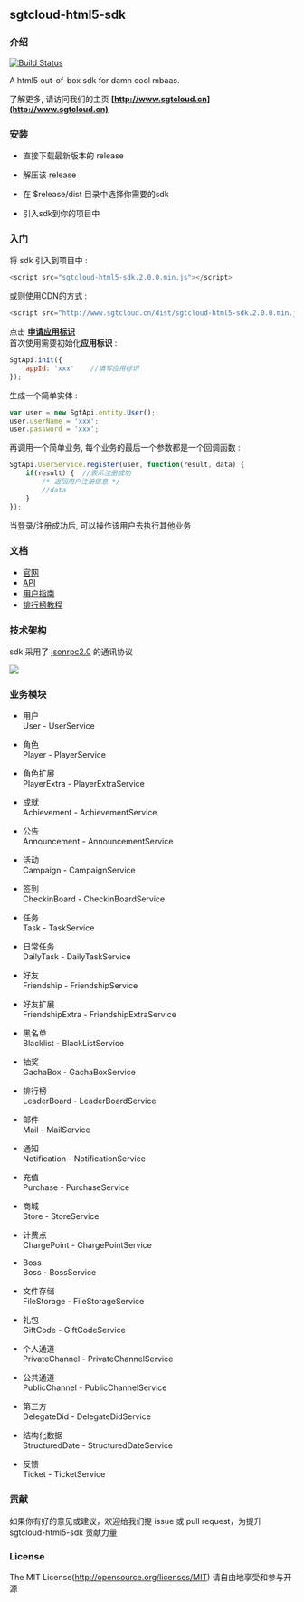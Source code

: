 ## sgtcloud-html5-sdk

### 介绍
[![Build Status](https://travis-ci.org/sgtcloud/sgtcloud-html5-sdk)](https://travis-ci.org/sgtcloud/sgtcloud-html5-sdk)

A html5 out-of-box sdk for damn cool mbaas.

了解更多, 请访问我们的主页 **[http://www.sgtcloud.cn](http://www.sgtcloud.cn)**

### 安装

* 直接下载最新版本的 release

* 解压该 release

* 在 $release/dist 目录中选择你需要的sdk

* 引入sdk到你的项目中

### 入门

将 sdk 引入到项目中 :

```javascript
<script src="sgtcloud-html5-sdk.2.0.0.min.js"></script>
```

或则使用CDN的方式 :
```javascript
<script src="http://www.sgtcloud.cn/dist/sgtcloud-html5-sdk.2.0.0.min.js"></script>
```

点击 **[申请应用标识](http://wj.qq.com/survey.html?type=survey&id=136756&hash=233f)**  
首次使用需要初始化**应用标识**  :

```javascript
SgtApi.init({
    appId: 'xxx'	//填写应用标识
});
```

生成一个简单实体 :

```javascript
var user = new SgtApi.entity.User();
user.userName = 'xxx';
user.password = 'xxx';
```

再调用一个简单业务, 每个业务的最后一个参数都是一个回调函数 :

```javascript
SgtApi.UserService.register(user, function(result, data) {
    if(result) {  //表示注册成功
		/* 返回用户注册信息 */
        //data
    }
});
```

当登录/注册成功后, 可以操作该用户去执行其他业务

### 文档

* [官网](http://www.sgtcloud.cn)
* [API](http://www.sgtcloud.cn/api) 
* [用户指南](https://www.gitbook.com/book/sgtcloud/sgtcloud-html5-sdk/details) 
* [排行榜教程](http://www.sgtcloud.cn/tutorials) 

### 技术架构

sdk 采用了 [jsonrpc2.0](http://www.jsonrpc.org/) 的通讯协议

![](http://blog.espol.edu.ec/taws/files/2009/01/jrj2.jpg)

### 业务模块

* 用户  
User - UserService

* 角色  
Player - PlayerService

* 角色扩展  
PlayerExtra - PlayerExtraService

* 成就  
Achievement - AchievementService

* 公告  
Announcement - AnnouncementService

* 活动  
Campaign - CampaignService

* 签到  
CheckinBoard - CheckinBoardService
 
* 任务  
Task -  TaskService

* 日常任务  
DailyTask - DailyTaskService

* 好友  
Friendship - FriendshipService

* 好友扩展  
FriendshipExtra - FriendshipExtraService

* 黑名单  
Blacklist - BlackListService

* 抽奖  
GachaBox - GachaBoxService

* 排行榜  
LeaderBoard - LeaderBoardService

* 邮件  
Mail - MailService

* 通知  
Notification - NotificationService

* 充值  
Purchase - PurchaseService

* 商城  
Store - StoreService

* 计费点  
ChargePoint - ChargePointService

* Boss  
Boss - BossService

* 文件存储  
FileStorage - FileStorageService

* 礼包  
GiftCode - GiftCodeService

* 个人通道  
PrivateChannel - PrivateChannelService

* 公共通道  
PublicChannel - PublicChannelService

* 第三方  
DelegateDid - DelegateDidService

* 结构化数据  
StructuredDate - StructuredDateService

* 反馈  
Ticket - TicketService

### 贡献

如果你有好的意见或建议，欢迎给我们提 issue 或 pull request，为提升 sgtcloud-html5-sdk 贡献力量

### License
    
The MIT License(http://opensource.org/licenses/MIT) 请自由地享受和参与开源

